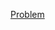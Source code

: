 [Problem](https://www.hackerrank.com/challenges/insert-a-node-into-a-sorted-doubly-linked-list/problem)
